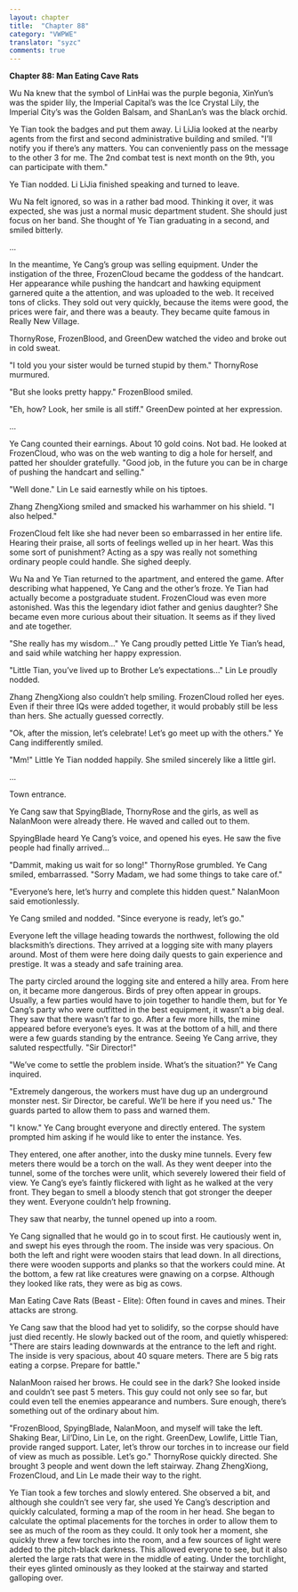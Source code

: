 ```yaml
---
layout: chapter
title:  "Chapter 88"
category: "VWPWE"
translator: "syzc"
comments: true
---
```


**Chapter 88: Man Eating Cave Rats**
 
Wu Na knew that the symbol of LinHai was the purple begonia, XinYun’s was the spider lily, the Imperial Capital’s was the Ice Crystal Lily, the Imperial City’s was the Golden Balsam, and ShanLan’s was the black orchid.
 
Ye Tian took the badges and put them away. Li LiJia looked at the nearby agents from the first and second administrative building and smiled. "I’ll notify you if there’s any matters. You can conveniently pass on the message to the other 3 for me. The 2nd combat test is next month on the 9th, you can participate with them."
 
Ye Tian nodded. Li LiJia finished speaking and turned to leave.
 
Wu Na felt ignored, so was in a rather bad mood. Thinking it over, it was expected, she was just a normal music department student. She should just focus on her band. She thought of Ye Tian graduating in a second, and smiled bitterly.
 
...
 
In the meantime, Ye Cang’s group was selling equipment. Under the instigation of the three, FrozenCloud became the goddess of the handcart. Her appearance while pushing the handcart and hawking equipment garnered quite a the attention, and was uploaded to the web. It received tons of clicks. They sold out very quickly, because the items were good, the prices were fair, and there was a beauty. They became quite famous in Really New Village.
 
ThornyRose, FrozenBlood, and GreenDew watched the video and broke out in cold sweat.
 
"I told you your sister would be turned stupid by them." ThornyRose murmured.
 
"But she looks pretty happy." FrozenBlood smiled.
 
"Eh, how? Look, her smile is all stiff." GreenDew pointed at her expression.
 
...
 
Ye Cang counted their earnings. About 10 gold coins. Not bad. He looked at FrozenCloud, who was on the web wanting to dig a hole for herself, and patted her shoulder gratefully. "Good job, in the future you can be in charge of pushing the handcart and selling."
 
"Well done." Lin Le said earnestly while on his tiptoes.
 
Zhang ZhengXiong smiled and smacked his warhammer on his shield. "I also helped."
 
FrozenCloud felt like she had never been so embarrassed in her entire life. Hearing their praise, all sorts of feelings welled up in her heart. Was this some sort of punishment? Acting as a spy was really not something ordinary people could handle. She sighed deeply.
 
Wu Na and Ye Tian returned to the apartment, and entered the game. After describing what happened, Ye Cang and the other’s froze. Ye Tian had actually become a postgraduate student. FrozenCloud was even more astonished. Was this the legendary idiot father and genius daughter? She became even more curious about their situation. It seems as if they lived and ate together.
 
"She really has my wisdom..." Ye Cang proudly petted Little Ye Tian’s head, and said while watching her happy expression.
 
"Little Tian, you’ve lived up to Brother Le’s expectations..." Lin Le proudly nodded.
 
Zhang ZhengXiong also couldn’t help smiling. FrozenCloud rolled her eyes. Even if their three IQs were added together, it would probably still be less than hers. She actually guessed correctly.
 
"Ok, after the mission, let’s celebrate! Let’s go meet up with the others." Ye Cang indifferently smiled.
 
"Mm!" Little Ye Tian nodded happily. She smiled sincerely like a little girl.
 
...
 
Town entrance.
 
Ye Cang saw that SpyingBlade, ThornyRose and the girls, as well as NalanMoon were already there. He waved and called out to them.
 
SpyingBlade heard Ye Cang’s voice, and opened his eyes. He saw the five people had finally arrived...
 
"Dammit, making us wait for so long!" ThornyRose grumbled. Ye Cang smiled, embarrassed. "Sorry Madam, we had some things to take care of."
 
"Everyone’s here, let’s hurry and complete this hidden quest." NalanMoon said emotionlessly.
 
Ye Cang smiled and nodded. "Since everyone is ready, let’s go."
 
Everyone left the village heading towards the northwest, following the old blacksmith’s directions. They arrived at a logging site with many players around. Most of them were here doing daily quests to gain experience and prestige. It was a steady and safe training area.
 
The party circled around the logging site and entered a hilly area. From here on, it became more dangerous. Birds of prey often appear in groups. Usually, a few parties would have to join together to handle them, but for Ye Cang’s party who were outfitted in the best equipment, it wasn’t a big deal. They saw that there wasn’t far to go. After a few more hills, the mine appeared before everyone’s eyes. It was at the bottom of a hill, and there were a few guards standing by the entrance. Seeing Ye Cang arrive, they saluted respectfully. "Sir Director!"
 
"We’ve come to settle the problem inside. What’s the situation?" Ye Cang inquired.
 
"Extremely dangerous, the workers must have dug up an underground monster nest. Sir Director, be careful. We’ll be here if you need us." The guards parted to allow them to pass and warned them.
 
"I know." Ye Cang brought everyone and directly entered. The system prompted him asking if he would like to enter the instance. Yes.
 
They entered, one after another, into the dusky mine tunnels. Every few meters there would be a torch on the wall. As they went deeper into the tunnel, some of the torches were unlit, which severely lowered their field of view. Ye Cang’s eye’s faintly flickered with light as he walked at the very front. They began to smell a bloody stench that got stronger the deeper they went. Everyone couldn’t help frowning.
 
They saw that nearby, the tunnel opened up into a room.
 
Ye Cang signalled that he would go in to scout first. He cautiously went in, and swept his eyes through the room. The inside was very spacious. On both the left and right were wooden stairs that lead down. In all directions, there were wooden supports and planks so that the workers could mine. At the bottom, a few rat like creatures were gnawing on a corpse. Although they looked like rats, they were as big as cows.
 
Man Eating Cave Rats (Beast - Elite): Often found in caves and mines. Their attacks are strong.
 
Ye Cang saw that the blood had yet to solidify, so the corpse should have just died recently. He slowly backed out of the room, and quietly whispered: "There are stairs leading downwards at the entrance to the left and right. The inside is very spacious, about 40 square meters. There are 5 big rats eating a corpse. Prepare for battle."
 
NalanMoon raised her brows. He could see in the dark? She looked inside and couldn’t see past 5 meters. This guy could not only see so far, but could even tell the enemies appearance and numbers. Sure enough, there’s something out of the ordinary about him.
 
"FrozenBlood, SpyingBlade, NalanMoon, and myself will take the left. Shaking Bear, Lil’Dino, Lin Le, on the right. GreenDew, Lowlife, Little Tian, provide ranged support. Later, let’s throw our torches in to increase our field of view as much as possible. Let’s go." ThornyRose quickly directed. She brought 3 people and went down the left stairway. Zhang ZhengXiong, FrozenCloud, and Lin Le made their way to the right.
 
Ye Tian took a few torches and slowly entered. She observed a bit, and although she couldn’t see very far, she used Ye Cang’s description and quickly calculated, forming a map of the room in her head. She began to calculate the optimal placements for the torches in order to allow them to see as much of the room as they could. It only took her a moment, she quickly threw a few torches into the room, and a few sources of light were added to the pitch-black darkness. This allowed everyone to see, but it also alerted the large rats that were in the middle of eating. Under the torchlight, their eyes glinted ominously as they looked at the stairway and started galloping over.
